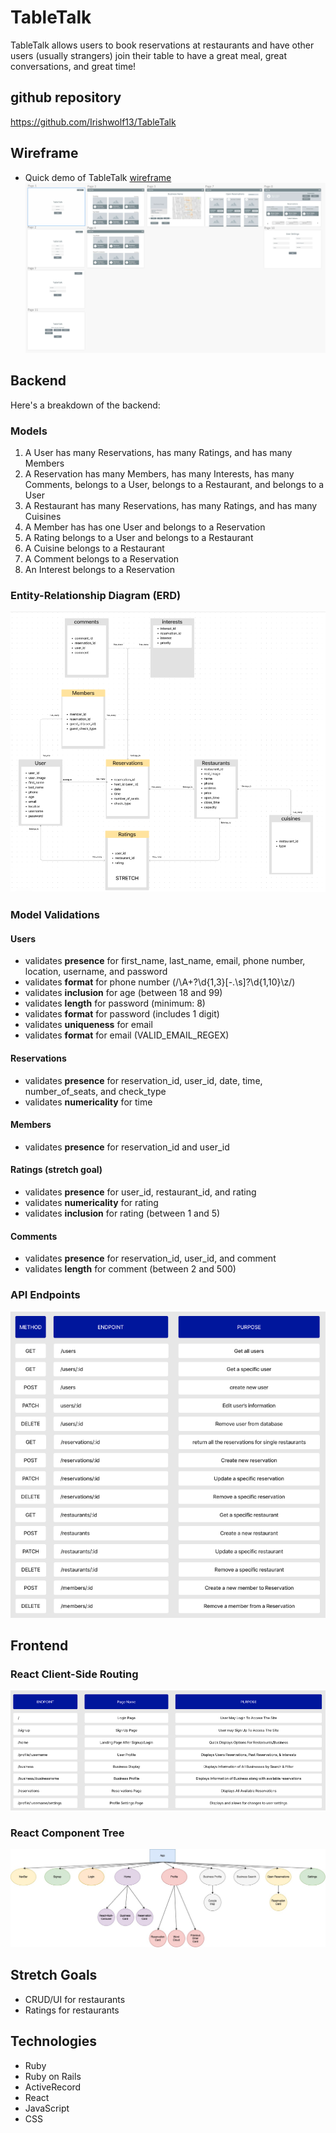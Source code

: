 # TableTalk

TableTalk allows users to book reservations at restaurants and have other users (usually strangers) join their table to have a great meal, great conversations, and great time!

## github repository
https://github.com/Irishwolf13/TableTalk

## Wireframe
* Quick demo of TableTalk [wireframe](https://www.fluidui.com/editor/live/preview/cF9XZ2h4VG9LUTJjcHRWcEU3cm9ta1ViRTAzUzZmSUloYg==)
<img
    src="client/src/assets/TableTalk_Wireframe.png"
    alt="Wireframe for TableTalk"
    title="Wireframe for TableTalk">

## Backend
Here's a breakdown of the backend:
### Models
1. A User has many Reservations, has many Ratings, and has many Members
2. A Reservation has many Members, has many Interests, has many Comments, belongs to a User, belongs to a Restaurant, and belongs to a User
3. A Restaurant has many Reservations, has many Ratings, and has many Cuisines
4. A Member has has one User and belongs to a Reservation
5. A Rating belongs to a User and belongs to a Restaurant
6. A Cuisine belongs to a Restaurant
7. A Comment belongs to a Reservation
8. An Interest belongs to a Reservation
### Entity-Relationship Diagram (ERD)
<img
    src="client/src/assets/Models.png"
    alt="TableTalk Models"
    title="TableTalk Models">

### Model Validations
#### Users
* validates **presence** for first_name, last_name, email, phone number, location, username, and password
* validates **format** for phone number (/\A\+?\d{1,3}[-.\s]?\d{1,10}\z/)
* validates **inclusion** for age (between 18 and 99)
* validates **length** for password (minimum: 8)
* validates **format** for password (includes 1 digit)
* validates **uniqueness** for email
* validates **format** for email (VALID_EMAIL_REGEX)

#### Reservations
* validates **presence** for reservation_id, user_id, date, time, number_of_seats, and check_type
* validates **numericality** for time

#### Members
* validates **presence** for reservation_id and user_id

#### Ratings (stretch goal)
* validates **presence** for user_id, restaurant_id, and rating
* validates **numericality** for rating
* validates **inclusion** for rating (between 1 and 5)

#### Comments
* validates **presence** for reservation_id, user_id, and comment
* validates **length** for comment (between 2 and 500)

### API Endpoints
<img
    src="client/src/assets/API_endpoints.png"
    alt="TableTalk Models"
    title="TableTalk Models">

## Frontend
### React Client-Side Routing
<img
    src="client/src/assets/Frontend_Routing.png"
    alt="TableTalk Models"
    title="TableTalk Models">

### React Component Tree
<img
    src="client/src/assets/Component_Tree.jpg"
    alt="TableTalk Models"
    title="TableTalk Models">

## Stretch Goals
* CRUD/UI for restaurants
* Ratings for restaurants

## Technologies
* Ruby
* Ruby on Rails
* ActiveRecord
* React
* JavaScript
* CSS